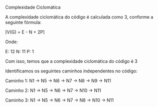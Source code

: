 
Complexidade Ciclomática

A complexidade ciclomática do código é calculada como 3, conforme a seguinte fórmula:

[V(G) = E - N + 2P]

Onde:

E: 12
N: 11
P: 1

Com isso, temos que a complexidade ciclomática do código é 3

Identificamos os seguintes caminhos independentes no código:

Caminho 1:
N1 → N5 → N6 → N7 → N8 → N9 → N11


Caminho 2:
N1 → N5 → N6 → N7 → N10 → N11


Caminho 3:
N1 → N5 → N6 → N7 → N8 → N10 → N11
